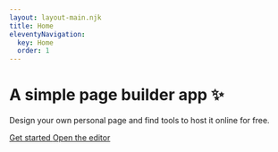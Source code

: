 ```yaml
---
layout: layout-main.njk
title: Home
eleventyNavigation:
  key: Home
  order: 1
---
```


<div class="p-5 text-center bg-body-tertiary rounded-3">
    <h1 class="mt-5 mb-3 text-body-emphasis">A simple page builder app ✨</h1>
    <p class="col-lg-8 mx-auto lead text-muted">
        Design your own personal page and find tools to host it online for free.
    </p>
    <div class="d-inline-flex gap-2 mt-5 mb-5">
        <a href="/tutorial" class="d-inline-flex align-items-center btn btn-dark btn-lg px-4 rounded-pill">
            Get started
        </a>
        <a href="/app" class="btn btn-outline-light btn-lg px-4 rounded-pill">
            Open the editor
        </a>
    </div>
</div>